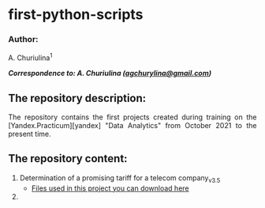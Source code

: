 # first-python-scripts

### Author:
<p align="justify">
A. Churiulina<sup>1</sup>

<em><strong>Correspondence to: A. Churiulina (agchurylina@gmail.com)</strong></em>

## The repository description:
<p align="justify">
  The repository contains the first projects created during training on the [Yandex.Practicum][yandex] "Data Analytics" from October 2021 to the present time.
</p>

## The repository content:
1. Determination of a promising tariff for a telecom company<sub>v3.5</sub>
    * [Files used in this project you can download here][files]
2. 
 
 
[yandex]: https://practicum.yandex.ru/
[files]: https://drive.google.com/drive/folders/1j_RJnurCjvznmK8t_xgIEYPvsBU93pHZ?usp=sharing
